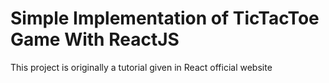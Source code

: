 # Simple Implementation of TicTacToe Game With ReactJS
This project is originally a tutorial given in React official website
